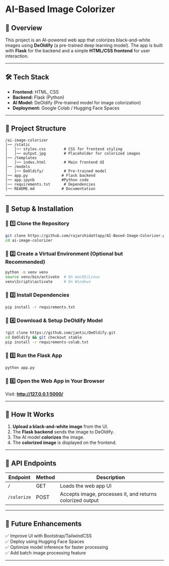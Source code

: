 # AI-Based Image Colorizer

## 📌 Overview
This project is an AI-powered web app that colorizes black-and-white images using **DeOldify** (a pre-trained deep learning model). The app is built with **Flask** for the backend and a simple **HTML/CSS frontend** for user interaction.

---

## 🛠 Tech Stack
- **Frontend:** HTML, CSS
- **Backend:** Flask (Python)
- **AI Model:** DeOldify (Pre-trained model for image colorization)
- **Deployment:** Google Colab / Hugging Face Spaces

---

## 📂 Project Structure
```
/ai-image-colorizer
│── /static
│   │── styles.css        # CSS for frontend styling
│   │── output.jpg        # Placeholder for colorized images
│── /templates
│   │── index.html        # Main frontend UI
│── /models
│   │── DeOldify/         # Pre-trained model
│── app.py               # Flask backend
│── app.ipynb            #Python code
│── requirements.txt      # Dependencies
│── README.md            # Documentation
```

---

## 📌 Setup & Installation

### 🔹 1️⃣ Clone the Repository
```sh
git clone https://github.com/rajarshidattapy/AI-Based-Image-Colorizer.git
cd ai-image-colorizer
```

### 🔹 2️⃣ Create a Virtual Environment (Optional but Recommended)
```sh
python -m venv venv
source venv/bin/activate  # On macOS/Linux
venv\Scripts\activate     # On Windows
```

### 🔹 3️⃣ Install Dependencies
```sh
pip install -r requirements.txt
```

### 🔹 4️⃣ Download & Setup DeOldify Model
```sh
!git clone https://github.com/jantic/DeOldify.git
cd DeOldify && git checkout stable
pip install -r requirements-colab.txt
```

### 🔹 5️⃣ Run the Flask App
```sh
python app.py
```

### 🔹 6️⃣ Open the Web App in Your Browser
Visit: **http://127.0.0.1:5000/**

---

## 🎨 How It Works
1. **Upload a black-and-white image** from the UI.
2. The **Flask backend** sends the image to DeOldify.
3. The AI model **colorizes** the image.
4. The **colorized image** is displayed on the frontend.

---

## 📌 API Endpoints
| Endpoint       | Method | Description |
|---------------|--------|-------------|
| `/`           | GET    | Loads the web app UI |
| `/colorize`   | POST   | Accepts image, processes it, and returns colorized output |

---

## 📌 Future Enhancements
✅ Improve UI with Bootstrap/TailwindCSS  
✅ Deploy using Hugging Face Spaces  
✅ Optimize model inference for faster processing  
✅ Add batch image processing feature  

---


